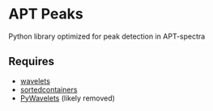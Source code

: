 # APT Peaks
Python library optimized for peak detection in APT-spectra

## Requires
* [wavelets](https://github.com/aaren/wavelets)
* [sortedcontainers](http://www.grantjenks.com/docs/sortedcontainers/index.html)
* [PyWavelets](https://github.com/PyWavelets/pywt) (likely removed)
